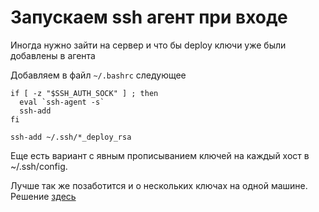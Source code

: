 # Запускаем ssh агент при входе

Иногда нужно зайти на сервер и что бы deploy ключи уже были добавлены в агента

Добавляем в файл `~/.bashrc` следующее

```
if [ -z "$SSH_AUTH_SOCK" ] ; then
  eval `ssh-agent -s`
  ssh-add
fi

ssh-add ~/.ssh/*_deploy_rsa
```

Еще есть вариант с явным прописыванием ключей на каждый хост в ~/.ssh/config.

Лучше так же позаботится и о нескольких ключах на одной машине.
Решение [здесь](../git/multiple-deploy-keys-multiple-private-repos-github-ssh-config.md)